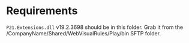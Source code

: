 # Requirements

`P21.Extensions.dll` v19.2.3698 should be in this folder.  Grab it from the /CompanyName/Shared/WebVisualRules/Play/bin SFTP folder.
